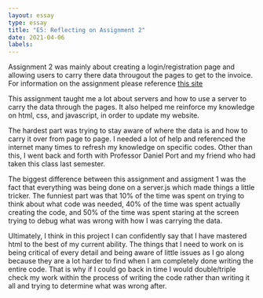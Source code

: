 ```yaml
---
layout: essay
type: essay
title: "E5: Reflecting on Assignment 2"
date: 2021-04-06
labels:
---
```


<p>Assignment 2 was mainly about creating a login/registration page and allowing users to carry there data througout the pages to get to the invoice. For information on the assignment please reference <a href=https://dport96.github.io/ITM352/modules/Assignment2> this site </a></p>

<p>This assignment taught me a lot about servers and how to use a server to carry the data through the pages. It also helped me reinforce my knowledge on html, css, and javascript, in order to update my website.</p>

<p>The hardest part was trying to stay aware of where the data is and how to carry it over from page to page. I needed a lot of help and referenced the internet many times to refresh my knowledge on specific codes. Other than this, I went back and forth with Professor Daniel Port and my friend who had taken this class last semester. </p>

<p>The biggest difference between this assignment and assigment 1 was the fact that everything was being done on a server.js which made things a little tricker. The funniest part was that 10% of the time was spent on trying to think about what code was needed, 40% of the time was spent actually creating the code, and 50% of the time was spent staring at the screen trying to debug what was wrong with how I was carrying the data. </p>

<p>Ultimately, I think in this project I can confidently say that I have mastered html to the best of my current ability. The things that I need to work on is being critical of every detail and being aware of little issues as I go along because they are a lot harder to find when I am completely done writing the entire code. That is why if I could go back in time I would double/triple check my work within the process of writing the code rather than writing it all and trying to determine what was wrong after.</p>

